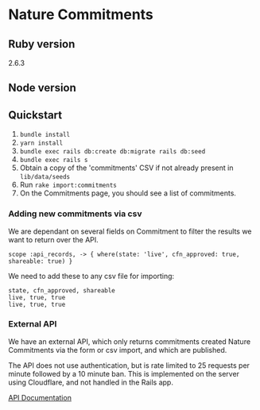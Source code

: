 # Nature Commitments


## Ruby version
2.6.3
## Node version 

## Quickstart

1. `bundle install`
2. `yarn install`
3. `bundle exec rails db:create db:migrate rails db:seed`
4. `bundle exec rails s` 
5. Obtain a copy of the 'commitments' CSV if not already present in `lib/data/seeds`
6. Run `rake import:commitments`
7. On the Commitments page, you should see a list of commitments.

### Adding new commitments via csv
We are dependant on several fields on Commitment to filter the results we want to return over the API.

```scope :api_records, -> { where(state: 'live', cfn_approved: true, shareable: true) }```

We need to add these to any csv file for importing:
```
state, cfn_approved, shareable
live, true, true
live, true, true
```

### External API

We have an external API, which only returns commitments created Nature Commitments via the form or csv import, and which are published.

The API does not use authentication, but is rate limited to 25 requests per minute followed by a 10 minute ban. This is implemented on the server using Cloudflare, and not handled in the Rails app. 

[API Documentation](docs/external_api.md)